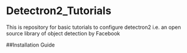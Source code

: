# Detectron2_Tutorials
This is repository for basic tutorials to configure detectron2 i.e. an open source library of object detection by Facebook

##Installation Guide
